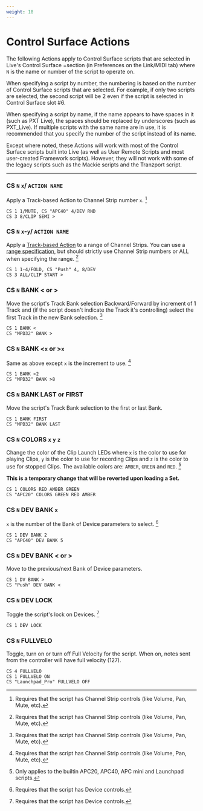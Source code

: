 ```yaml
---
weight: 18
---
```


# Control Surface Actions

The following Actions apply to Control Surface scripts that are selected in Live's Control Surface
=section (in Preferences on the Link/MIDI tab) where `N` is the name or number of the script to operate on.

When specifying a script by number, the numbering is based on the number of Control Surface scripts that are selected. For example, if only two scripts are selected, the second script will be 2 even if the script is selected in Control Surface slot #6.

When specifying a script by name, if the name appears to have spaces in it (such as PXT Live), the spaces should be replaced by underscores (such as PXT_Live). If multiple scripts with the same name are in use, it is recommended that you specify the number of the script instead of its name.

Except where noted, these Actions will work with most of the Control Surface scripts built into Live (as well as User Remote Scripts and most user-created Framework scripts). However, they will not work with some of the legacy scripts such as the Mackie scripts and the Tranzport script.

---

### CS `N` `x`/ `ACTION NAME`

Apply a Track-based Action to Channel Strip number `x`. [^1]

```
CS 1 1/MUTE, CS "APC40" 4/DEV RND
CS 3 8/CLIP SEMI >
```

### CS `N` `x`-`y`/ `ACTION NAME`

Apply a [Track-based Action](/manual/general-action-information/#track-based-actions) to a range of Channel Strips. You can use a [range specification](/manual/general-action-information/#applying-actions-to-specific-objects-and-ranges), but should strictly use Channel Strip numbers or ALL when specifying the range. [^1]

```
CS 1 1-4/FOLD, CS "Push" 4, 8/DEV
CS 3 ALL/CLIP START >
```

### CS `N` BANK < or >

Move the script's Track Bank selection Backward/Forward by increment of 1 Track and (if the script doesn't indicate the Track it's controlling) select the first Track in the new Bank selection. [^1]

```
CS 1 BANK <
CS "MPD32" BANK >
```

### CS `N` BANK <`x` or >`x`

Same as above except `x` is the increment to use. [^1]

```
CS 1 BANK <2
CS "MPD32" BANK >8
```

### CS `N` BANK LAST or FIRST

Move the script's Track Bank selection to the first or last Bank.

```
CS 1 BANK FIRST
CS "MPD32" BANK LAST
```

### CS `N` COLORS `x` `y` `z`

Change the color of the Clip Launch LEDs where `x` is the color to use for playing Clips, `y` is the color to use for recording Clips and `z` is the color to use for stopped Clips. The available colors are: `AMBER`, `GREEN` and `RED`. [^4]

**This is a temporary change that will be reverted upon loading a Set.**

```
CS 1 COLORS RED AMBER GREEN
CS "APC20" COLORS GREEN RED AMBER
```

### CS `N` DEV BANK `x`

`x` is the number of the Bank of Device parameters to select. [^2]

```
CS 1 DEV BANK 2
CS "APC40" DEV BANK 5
```

### CS `N` DEV BANK < or >

Move to the previous/next Bank of Device parameters. 

```
CS 1 DV BANK >
CS "Push" DEV BANK <
```

### CS `N` DEV LOCK

Toggle the script's lock on Devices. [^2]

```
CS 1 DEV LOCK
```

### CS `N` FULLVELO

Toggle, turn on or turn off Full Velocity for the script. When on, notes sent from the controller will have full velocity (127).

```
CS 4 FULLVELO
CS 1 FULLVELO ON
CS "Launchpad_Pro" FULLVELO OFF
```

[^1]: Requires that the script has Channel Strip controls (like Volume, Pan, Mute, etc).

[^2]: Requires that the script has Device controls.

[^3]: Requires that the script has a grid selector (aka red ring). Also, in order for a Track to be outlined by the ring, the Track needs be visible. In other words, it isn't possible to move the ring to a Track that is inside of a Group Track that is closed.

[^4]: Only applies to the builtin APC20, APC40, APC mini and Launchpad scripts.

[^5]: Requires that the controller can send notes to MIDI Tracks and that its Track switch be turned on. When RPT is on, notes sent from the controller will produce a consistent stream of rhythmic notes at the specified rate. Additionally, the available Note Repeat rates are as follows: 

    OFF, 1/4D, 1/4, 1/4T, 1/8D, 1/8, 1/8T, 1/16D, 1/16, 1/16T, 1/32D, 1/32, 1/32T, 1/64D, 1/64, 1/64T (where 'D' stands for dotted and 'T' stands for triplet). 

    Swing can also be applied by using the [SWING](/action-reference/global-actions#swing-x) Actions covered in [Global Actions](/action-reference/global-actions).
